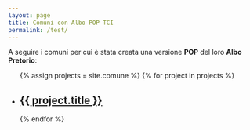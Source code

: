 ```yaml
---
layout: page
title: Comuni con Albo POP TCI
permalink: /test/
---
```


A seguire i comuni per cui è stata creata una versione **POP** del loro **Albo Pretorio**:


<ul class="listing">
		{% assign projects = site.comune %}
		{% for project in projects %}
		<li>
			<h2><a href="{{ project.url }}">{{ project.title }}</a></h2>
		</li>
		{% endfor %}
</ul>